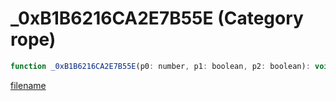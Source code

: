 # _0xB1B6216CA2E7B55E (Category rope)

```js
function _0xB1B6216CA2E7B55E(p0: number, p1: boolean, p2: boolean): void
```

[filename](_0xB1B6216CA2E7B55E_m.md ':include')